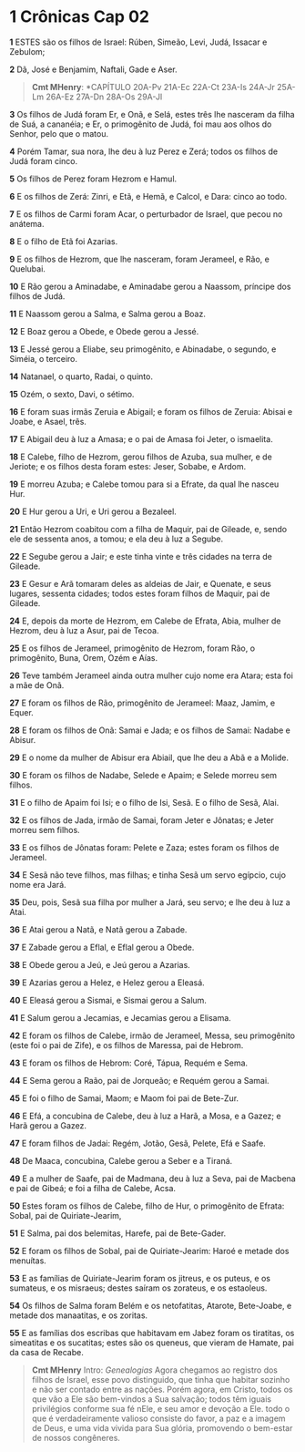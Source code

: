 # 1 Crônicas Cap 02

**1** 	ESTES são os filhos de Israel: Rúben, Simeão, Levi, Judá, Issacar e Zebulom;

**2** 	Dã, José e Benjamim, Naftali, Gade e Aser.

> **Cmt MHenry**: *CAPÍTULO 20A-Pv 21A-Ec 22A-Ct 23A-Is 24A-Jr 25A-Lm 26A-Ez 27A-Dn 28A-Os 29A-Jl

**3** 	Os filhos de Judá foram Er, e Onã, e Selá, estes três lhe nasceram da filha de Suá, a cananéia; e Er, o primogênito de Judá, foi mau aos olhos do Senhor, pelo que o matou.

**4** 	Porém Tamar, sua nora, lhe deu à luz Perez e Zerá; todos os filhos de Judá foram cinco.

**5** 	Os filhos de Perez foram Hezrom e Hamul.

**6** 	E os filhos de Zerá: Zinri, e Etã, e Hemã, e Calcol, e Dara: cinco ao todo.

**7** 	E os filhos de Carmi foram Acar, o perturbador de Israel, que pecou no anátema.

**8** 	E o filho de Etã foi Azarias.

**9** 	E os filhos de Hezrom, que lhe nasceram, foram Jerameel, e Rão, e Quelubai.

**10** 	E Rão gerou a Aminadabe, e Aminadabe gerou a Naassom, príncipe dos filhos de Judá.

**11** 	E Naassom gerou a Salma, e Salma gerou a Boaz.

**12** 	E Boaz gerou a Obede, e Obede gerou a Jessé.

**13** 	E Jessé gerou a Eliabe, seu primogênito, e Abinadabe, o segundo, e Siméia, o terceiro.

**14** 	Natanael, o quarto, Radai, o quinto.

**15** 	Ozém, o sexto, Davi, o sétimo.

**16** 	E foram suas irmãs Zeruia e Abigail; e foram os filhos de Zeruia: Abisai e Joabe, e Asael, três.

**17** 	E Abigail deu à luz a Amasa; e o pai de Amasa foi Jeter, o ismaelita.

**18** 	E Calebe, filho de Hezrom, gerou filhos de Azuba, sua mulher, e de Jeriote; e os filhos desta foram estes: Jeser, Sobabe, e Ardom.

**19** 	E morreu Azuba; e Calebe tomou para si a Efrate, da qual lhe nasceu Hur.

**20** 	E Hur gerou a Uri, e Uri gerou a Bezaleel.

**21** 	Então Hezrom coabitou com a filha de Maquir, pai de Gileade, e, sendo ele de sessenta anos, a tomou; e ela deu à luz a Segube.

**22** 	E Segube gerou a Jair; e este tinha vinte e três cidades na terra de Gileade.

**23** 	E Gesur e Arã tomaram deles as aldeias de Jair, e Quenate, e seus lugares, sessenta cidades; todos estes foram filhos de Maquir, pai de Gileade.

**24** 	E, depois da morte de Hezrom, em Calebe de Efrata, Abia, mulher de Hezrom, deu à luz a Asur, pai de Tecoa.

**25** 	E os filhos de Jerameel, primogênito de Hezrom, foram Rão, o primogênito, Buna, Orem, Ozém e Aías.

**26** 	Teve também Jerameel ainda outra mulher cujo nome era Atara; esta foi a mãe de Onã.

**27** 	E foram os filhos de Rão, primogênito de Jerameel: Maaz, Jamim, e Equer.

**28** 	E foram os filhos de Onã: Samai e Jada; e os filhos de Samai: Nadabe e Abisur.

**29** 	E o nome da mulher de Abisur era Abiail, que lhe deu a Abã e a Molide.

**30** 	E foram os filhos de Nadabe, Selede e Apaim; e Selede morreu sem filhos.

**31** 	E o filho de Apaim foi Isi; e o filho de Isi, Sesã. E o filho de Sesã, Alai.

**32** 	E os filhos de Jada, irmão de Samai, foram Jeter e Jônatas; e Jeter morreu sem filhos.

**33** 	E os filhos de Jônatas foram: Pelete e Zaza; estes foram os filhos de Jerameel.

**34** 	E Sesã não teve filhos, mas filhas; e tinha Sesã um servo egípcio, cujo nome era Jará.

**35** 	Deu, pois, Sesã sua filha por mulher a Jará, seu servo; e lhe deu à luz a Atai.

**36** 	E Atai gerou a Natã, e Natã gerou a Zabade.

**37** 	E Zabade gerou a Eflal, e Eflal gerou a Obede.

**38** 	E Obede gerou a Jeú, e Jeú gerou a Azarias.

**39** 	E Azarias gerou a Helez, e Helez gerou a Eleasá.

**40** 	E Eleasá gerou a Sismai, e Sismai gerou a Salum.

**41** 	E Salum gerou a Jecamias, e Jecamias gerou a Elisama.

**42** 	E foram os filhos de Calebe, irmão de Jerameel, Messa, seu primogênito (este foi o pai de Zife), e os filhos de Maressa, pai de Hebrom.

**43** 	E foram os filhos de Hebrom: Coré, Tápua, Requém e Sema.

**44** 	E Sema gerou a Raão, pai de Jorqueão; e Requém gerou a Samai.

**45** 	E foi o filho de Samai, Maom; e Maom foi pai de Bete-Zur.

**46** 	E Efá, a concubina de Calebe, deu à luz a Harã, a Mosa, e a Gazez; e Harã gerou a Gazez.

**47** 	E foram filhos de Jadai: Regém, Jotão, Gesã, Pelete, Efá e Saafe.

**48** 	De Maaca, concubina, Calebe gerou a Seber e a Tiraná.

**49** 	E a mulher de Saafe, pai de Madmana, deu à luz a Seva, pai de Macbena e pai de Gibeá; e foi a filha de Calebe, Acsa.

**50** 	Estes foram os filhos de Calebe, filho de Hur, o primogênito de Efrata: Sobal, pai de Quiriate-Jearim,

**51** 	E Salma, pai dos belemitas, Harefe, pai de Bete-Gader.

**52** 	E foram os filhos de Sobal, pai de Quiriate-Jearim: Haroé e metade dos menuítas.

**53** 	E as famílias de Quiriate-Jearim foram os jitreus, e os puteus, e os sumateus, e os misraeus; destes saíram os zorateus, e os estaoleus.

**54** 	Os filhos de Salma foram Belém e os netofatitas, Atarote, Bete-Joabe, e metade dos manaatitas, e os zoritas.

**55** 	E as famílias dos escribas que habitavam em Jabez foram os tiratitas, os simeatitas e os sucatitas; estes são os queneus, que vieram de Hamate, pai da casa de Recabe.


> **Cmt MHenry** Intro: *Genealogias* Agora chegamos ao registro dos filhos de Israel, esse povo distinguido, que tinha que habitar sozinho e não ser contado entre as nações. Porém agora, em Cristo, todos os que vão a Ele são bem-vindos a Sua salvação; todos têm iguais privilégios conforme sua fé nEle, e seu amor e devoção a Ele. todo o que é verdadeiramente valioso consiste do favor, a paz e a imagem de Deus, e uma vida vivida para Sua glória, promovendo o bem-estar de nossos congêneres.